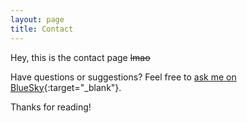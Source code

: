 ```yaml
---
layout: page
title: Contact
---
```


Hey, this is the contact page <s>lmao</s>

Have questions or suggestions? Feel free to [ask me on BlueSky](https://bsky.app/profile/probob.bsky.social){:target="_blank"}.

Thanks for reading!
